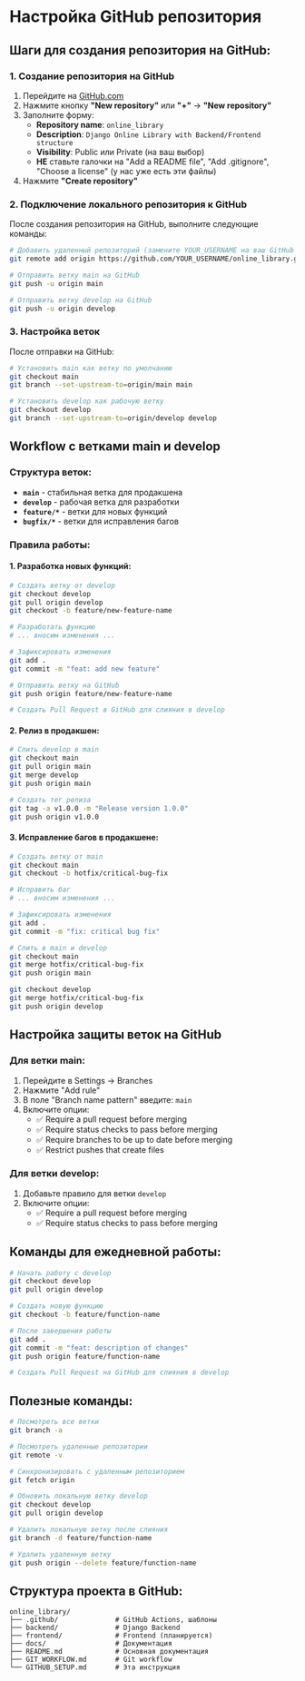 # Настройка GitHub репозитория

## Шаги для создания репозитория на GitHub:

### 1. Создание репозитория на GitHub

1. Перейдите на [GitHub.com](https://github.com)
2. Нажмите кнопку **"New repository"** или **"+"** → **"New repository"**
3. Заполните форму:
   - **Repository name**: `online_library`
   - **Description**: `Django Online Library with Backend/Frontend structure`
   - **Visibility**: Public или Private (на ваш выбор)
   - **НЕ** ставьте галочки на "Add a README file", "Add .gitignore", "Choose a license" (у нас уже есть эти файлы)
4. Нажмите **"Create repository"**

### 2. Подключение локального репозитория к GitHub

После создания репозитория на GitHub, выполните следующие команды:

```bash
# Добавить удаленный репозиторий (замените YOUR_USERNAME на ваш GitHub username)
git remote add origin https://github.com/YOUR_USERNAME/online_library.git

# Отправить ветку main на GitHub
git push -u origin main

# Отправить ветку develop на GitHub
git push -u origin develop
```

### 3. Настройка веток

После отправки на GitHub:

```bash
# Установить main как ветку по умолчанию
git checkout main
git branch --set-upstream-to=origin/main main

# Установить develop как рабочую ветку
git checkout develop
git branch --set-upstream-to=origin/develop develop
```

## Workflow с ветками main и develop

### Структура веток:
- **`main`** - стабильная ветка для продакшена
- **`develop`** - рабочая ветка для разработки
- **`feature/*`** - ветки для новых функций
- **`bugfix/*`** - ветки для исправления багов

### Правила работы:

#### 1. Разработка новых функций:
```bash
# Создать ветку от develop
git checkout develop
git pull origin develop
git checkout -b feature/new-feature-name

# Разработать функцию
# ... вносим изменения ...

# Зафиксировать изменения
git add .
git commit -m "feat: add new feature"

# Отправить ветку на GitHub
git push origin feature/new-feature-name

# Создать Pull Request в GitHub для слияния в develop
```

#### 2. Релиз в продакшен:
```bash
# Слить develop в main
git checkout main
git pull origin main
git merge develop
git push origin main

# Создать тег релиза
git tag -a v1.0.0 -m "Release version 1.0.0"
git push origin v1.0.0
```

#### 3. Исправление багов в продакшене:
```bash
# Создать ветку от main
git checkout main
git checkout -b hotfix/critical-bug-fix

# Исправить баг
# ... вносим изменения ...

# Зафиксировать изменения
git add .
git commit -m "fix: critical bug fix"

# Слить в main и develop
git checkout main
git merge hotfix/critical-bug-fix
git push origin main

git checkout develop
git merge hotfix/critical-bug-fix
git push origin develop
```

## Настройка защиты веток на GitHub

### Для ветки main:
1. Перейдите в Settings → Branches
2. Нажмите "Add rule"
3. В поле "Branch name pattern" введите: `main`
4. Включите опции:
   - ✅ Require a pull request before merging
   - ✅ Require status checks to pass before merging
   - ✅ Require branches to be up to date before merging
   - ✅ Restrict pushes that create files

### Для ветки develop:
1. Добавьте правило для ветки `develop`
2. Включите опции:
   - ✅ Require a pull request before merging
   - ✅ Require status checks to pass before merging

## Команды для ежедневной работы:

```bash
# Начать работу с develop
git checkout develop
git pull origin develop

# Создать новую функцию
git checkout -b feature/function-name

# После завершения работы
git add .
git commit -m "feat: description of changes"
git push origin feature/function-name

# Создать Pull Request на GitHub для слияния в develop
```

## Полезные команды:

```bash
# Посмотреть все ветки
git branch -a

# Посмотреть удаленные репозитории
git remote -v

# Синхронизировать с удаленным репозиторием
git fetch origin

# Обновить локальную ветку develop
git checkout develop
git pull origin develop

# Удалить локальную ветку после слияния
git branch -d feature/function-name

# Удалить удаленную ветку
git push origin --delete feature/function-name
```

## Структура проекта в GitHub:

```
online_library/
├── .github/              # GitHub Actions, шаблоны
├── backend/              # Django Backend
├── frontend/             # Frontend (планируется)
├── docs/                 # Документация
├── README.md             # Основная документация
├── GIT_WORKFLOW.md       # Git workflow
└── GITHUB_SETUP.md       # Эта инструкция
```
